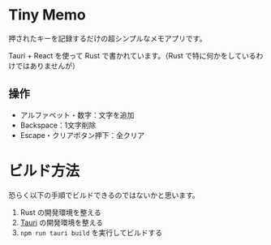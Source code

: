# Tiny Memo

押されたキーを記録するだけの超シンプルなメモアプリです。

Tauri + React を使って Rust で書かれています。（Rust で特に何かをしているわけではありませんが）

## 操作

- アルファベット・数字：文字を追加
- Backspace：1文字削除
- Escape・クリアボタン押下：全クリア

# ビルド方法

恐らく以下の手順でビルドできるのではないかと思います。

1. Rust の開発環境を整える
2. [Tauri](https://tauri.app/) の開発環境を整える
3. `npm run tauri build` を実行してビルドする
